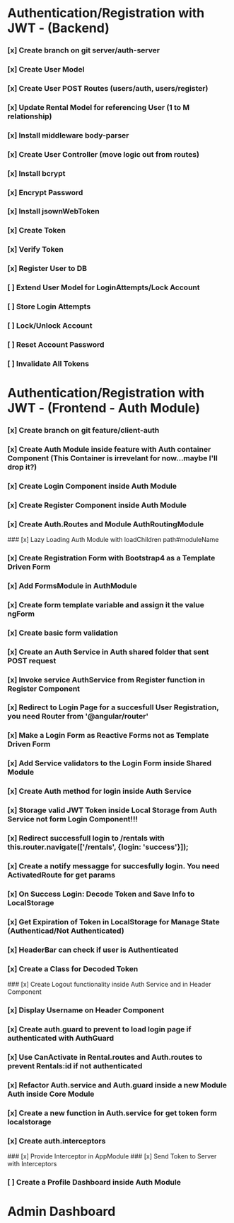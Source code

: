 # Authentication/Registration with JWT - (Backend)
  ### [x] Create branch on git server/auth-server
  ### [x] Create User Model
  ### [x] Create User POST Routes (users/auth, users/register)
  ### [x] Update Rental Model for referencing User (1 to M relationship)
  ### [x] Install middleware body-parser
  ### [x] Create User Controller (move logic out from routes)
  ### [x] Install bcrypt
  ### [x] Encrypt Password
  ### [x] Install jsownWebToken
  ### [x] Create Token
  ### [x] Verify Token
  ### [x] Register User to DB
  ### [ ] Extend User Model for LoginAttempts/Lock Account
  ### [ ] Store Login Attempts
  ### [ ] Lock/Unlock Account
  ### [ ] Reset Account Password
  ### [ ] Invalidate All Tokens
# Authentication/Registration with JWT - (Frontend - Auth Module)
  ### [x] Create branch on git feature/client-auth
  ### [x] Create Auth Module inside feature with Auth container Component (This Container is irrevelant for now...maybe I'll drop it?)
  ### [x] Create Login Component inside Auth Module
  ### [x] Create Register Component inside Auth Module
  ### [x] Create Auth.Routes and Module AuthRoutingModule
  ### [x] Lazy Loading Auth Module with loadChildren path#moduleName
  ### [x] Create Registration Form with Bootstrap4 as a Template Driven Form
  ### [x] Add FormsModule in AuthModule
  ### [x] Create form template variable and assign it the value ngForm
  ### [x] Create basic form validation
  ### [x] Create an Auth Service in Auth shared folder that sent POST request
  ### [x] Invoke service AuthService from Register function in Register Component
  ### [x] Redirect to Login Page for a succesfull User Registration, you need Router from '@angular/router'
  ### [x] Make a Login Form as Reactive Forms not as Template Driven Form
  ### [x] Add Service validators to the Login Form inside Shared Module
  ### [x] Create Auth method for login inside Auth Service
  ### [x] Storage valid JWT Token inside Local Storage from Auth Service not form Login Component!!!
  ### [x] Redirect successfull login to /rentals with this.router.navigate(['/rentals', {login: 'success'}]);
  ### [x] Create a notify messagge for succesfully login. You need ActivatedRoute for get params
  ### [x] On Success Login: Decode Token and Save Info to LocalStorage
  ### [x] Get Expiration of Token in LocalStorage for Manage State (Authenticad/Not Authenticated)
  ### [x] HeaderBar can check if user is Authenticated
  ### [x] Create a Class for Decoded Token
  ### [x] Create Logout functionality inside Auth Service and in Header Component
  ### [x] Display Username on Header Component
  ### [x] Create auth.guard to prevent to load login page if authenticated with AuthGuard
  ### [x] Use CanActivate in Rental.routes and Auth.routes to prevent Rentals:id if not authenticated
  ### [x] Refactor Auth.service and Auth.guard inside a new Module Auth inside Core Module
  ### [x] Create a new function in Auth.service for get token form localstorage
  ### [x] Create auth.interceptors
  ### [x] Provide Interceptor in AppModule
  ### [x] Send Token to Server with Interceptors
  ### [ ] Create a Profile Dashboard inside Auth Module

# Admin Dashboard